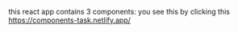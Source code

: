 this react app contains 3 components:
you see this by clicking this
https://components-task.netlify.app/
